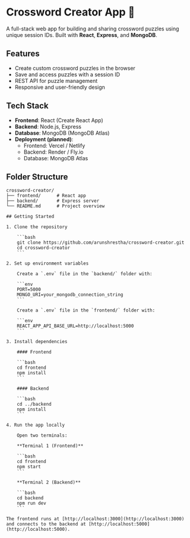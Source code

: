 # Crossword Creator App 🧩

A full-stack web app for building and sharing crossword puzzles using unique session IDs. Built with **React**, **Express**, and **MongoDB**.

## Features

- Create custom crossword puzzles in the browser
- Save and access puzzles with a session ID
- REST API for puzzle management
- Responsive and user-friendly design

## Tech Stack

- **Frontend**: React (Create React App)
- **Backend**: Node.js, Express
- **Database**: MongoDB (MongoDB Atlas)
- **Deployment (planned)**:
  - Frontend: Vercel / Netlify
  - Backend: Render / Fly.io
  - Database: MongoDB Atlas

## Folder Structure

```plaintext
crossword-creator/
├── frontend/      # React app
├── backend/       # Express server
└── README.md      # Project overview

## Getting Started

1. Clone the repository

    ```bash
    git clone https://github.com/arunshrestha/crossword-creator.git
    cd crossword-creator
    ```

2. Set up environment variables

    Create a `.env` file in the `backend/` folder with:

    ```env
    PORT=5000
    MONGO_URI=your_mongodb_connection_string
    ```

    Create a `.env` file in the `frontend/` folder with:

    ```env
    REACT_APP_API_BASE_URL=http://localhost:5000
    ```

3. Install dependencies

    #### Frontend

    ```bash
    cd frontend
    npm install
    ```

    #### Backend

    ```bash
    cd ../backend
    npm install
    ```

4. Run the app locally

    Open two terminals:

    **Terminal 1 (Frontend)**

    ```bash
    cd frontend
    npm start
    ```

    **Terminal 2 (Backend)**

    ```bash
    cd backend
    npm run dev
    ```

The frontend runs at [http://localhost:3000](http://localhost:3000) and connects to the backend at [http://localhost:5000](http://localhost:5000).

